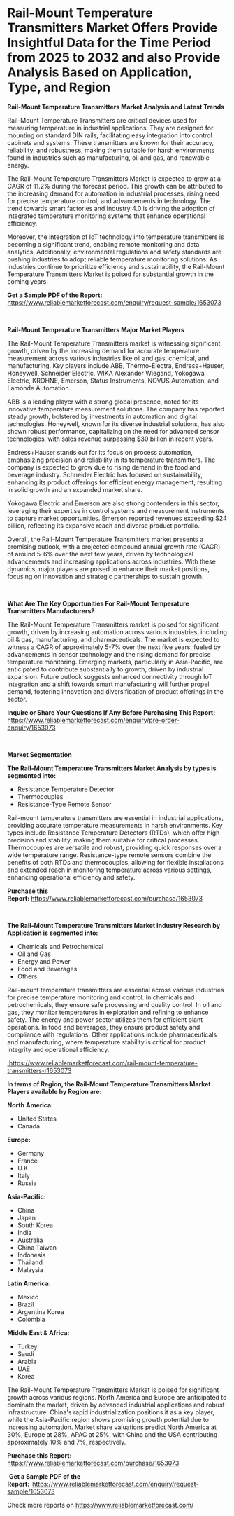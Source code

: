 <p><h1>Rail-Mount Temperature Transmitters Market Offers Provide Insightful Data for the Time Period from 2025 to 2032 and also Provide Analysis Based on Application, Type, and Region</h1></p><p><strong>Rail-Mount Temperature Transmitters Market Analysis and Latest Trends</strong></p>
<p><p>Rail-Mount Temperature Transmitters are critical devices used for measuring temperature in industrial applications. They are designed for mounting on standard DIN rails, facilitating easy integration into control cabinets and systems. These transmitters are known for their accuracy, reliability, and robustness, making them suitable for harsh environments found in industries such as manufacturing, oil and gas, and renewable energy.</p><p>The Rail-Mount Temperature Transmitters Market is expected to grow at a CAGR of 11.2% during the forecast period. This growth can be attributed to the increasing demand for automation in industrial processes, rising need for precise temperature control, and advancements in technology. The trend towards smart factories and Industry 4.0 is driving the adoption of integrated temperature monitoring systems that enhance operational efficiency.</p><p>Moreover, the integration of IoT technology into temperature transmitters is becoming a significant trend, enabling remote monitoring and data analytics. Additionally, environmental regulations and safety standards are pushing industries to adopt reliable temperature monitoring solutions. As industries continue to prioritize efficiency and sustainability, the Rail-Mount Temperature Transmitters Market is poised for substantial growth in the coming years.</p></p>
<p><strong>Get a Sample PDF of the Report:&nbsp;</strong> <a href="https://www.reliablemarketforecast.com/enquiry/request-sample/1653073?utm_campaign=2454&utm_medium=2&utm_source=Github&utm_content=ia&utm_term=12022025&utm_id=rail-mount-temperature-transmitters">https://www.reliablemarketforecast.com/enquiry/request-sample/1653073</a></p>
<p>&nbsp;</p>
<p><strong>Rail-Mount Temperature Transmitters Major Market Players</strong></p>
<p><p>The Rail-Mount Temperature Transmitters market is witnessing significant growth, driven by the increasing demand for accurate temperature measurement across various industries like oil and gas, chemical, and manufacturing. Key players include ABB, Thermo-Electra, Endress+Hauser, Honeywell, Schneider Electric, WIKA Alexander Wiegand, Yokogawa Electric, KROHNE, Emerson, Status Instruments, NOVUS Automation, and Lamonde Automation.</p><p>ABB is a leading player with a strong global presence, noted for its innovative temperature measurement solutions. The company has reported steady growth, bolstered by investments in automation and digital technologies. Honeywell, known for its diverse industrial solutions, has also shown robust performance, capitalizing on the need for advanced sensor technologies, with sales revenue surpassing $30 billion in recent years.</p><p>Endress+Hauser stands out for its focus on process automation, emphasizing precision and reliability in its temperature transmitters. The company is expected to grow due to rising demand in the food and beverage industry. Schneider Electric has focused on sustainability, enhancing its product offerings for efficient energy management, resulting in solid growth and an expanded market share.</p><p>Yokogawa Electric and Emerson are also strong contenders in this sector, leveraging their expertise in control systems and measurement instruments to capture market opportunities. Emerson reported revenues exceeding $24 billion, reflecting its expansive reach and diverse product portfolio.</p><p>Overall, the Rail-Mount Temperature Transmitters market presents a promising outlook, with a projected compound annual growth rate (CAGR) of around 5-6% over the next few years, driven by technological advancements and increasing applications across industries. With these dynamics, major players are poised to enhance their market positions, focusing on innovation and strategic partnerships to sustain growth.</p></p>
<p>&nbsp;</p>
<p><strong>What Are The Key Opportunities For Rail-Mount Temperature Transmitters Manufacturers?</strong></p>
<p><p>The Rail-Mount Temperature Transmitters market is poised for significant growth, driven by increasing automation across various industries, including oil & gas, manufacturing, and pharmaceuticals. The market is expected to witness a CAGR of approximately 5-7% over the next five years, fueled by advancements in sensor technology and the rising demand for precise temperature monitoring. Emerging markets, particularly in Asia-Pacific, are anticipated to contribute substantially to growth, driven by industrial expansion. Future outlook suggests enhanced connectivity through IoT integration and a shift towards smart manufacturing will further propel demand, fostering innovation and diversification of product offerings in the sector.</p></p>
<p><strong>Inquire or Share Your Questions If Any Before Purchasing This Report:</strong> <a href="https://www.reliablemarketforecast.com/enquiry/pre-order-enquiry/1653073?utm_campaign=2454&utm_medium=2&utm_source=Github&utm_content=ia&utm_term=12022025&utm_id=rail-mount-temperature-transmitters">https://www.reliablemarketforecast.com/enquiry/pre-order-enquiry/1653073</a></p>
<p>&nbsp;</p>
<p><strong>Market Segmentation</strong></p>
<p><strong>The Rail-Mount Temperature Transmitters Market Analysis by types is segmented into:</strong></p>
<p><ul><li>Resistance Temperature Detector</li><li>Thermocouples</li><li>Resistance-Type Remote Sensor</li></ul></p>
<p><p>Rail-mount temperature transmitters are essential in industrial applications, providing accurate temperature measurements in harsh environments. Key types include Resistance Temperature Detectors (RTDs), which offer high precision and stability, making them suitable for critical processes. Thermocouples are versatile and robust, providing quick responses over a wide temperature range. Resistance-type remote sensors combine the benefits of both RTDs and thermocouples, allowing for flexible installations and extended reach in monitoring temperature across various settings, enhancing operational efficiency and safety.</p></p>
<p><strong>Purchase this Report:&nbsp;</strong><a href="https://www.reliablemarketforecast.com/purchase/1653073?utm_campaign=2454&utm_medium=2&utm_source=Github&utm_content=ia&utm_term=12022025&utm_id=rail-mount-temperature-transmitters">https://www.reliablemarketforecast.com/purchase/1653073</a></p>
<p>&nbsp;</p>
<p><strong>The Rail-Mount Temperature Transmitters Market Industry Research by Application is segmented into:</strong></p>
<p><ul><li>Chemicals and Petrochemical</li><li>Oil and Gas</li><li>Energy and Power</li><li>Food and Beverages</li><li>Others</li></ul></p>
<p><p>Rail-mount temperature transmitters are essential across various industries for precise temperature monitoring and control. In chemicals and petrochemicals, they ensure safe processing and quality control. In oil and gas, they monitor temperatures in exploration and refining to enhance safety. The energy and power sector utilizes them for efficient plant operations. In food and beverages, they ensure product safety and compliance with regulations. Other applications include pharmaceuticals and manufacturing, where temperature stability is critical for product integrity and operational efficiency.</p></p>
<p><a href="https://www.reliablemarketforecast.com/rail-mount-temperature-transmitters-r1653073?utm_campaign=2454&utm_medium=2&utm_source=Github&utm_content=ia&utm_term=12022025&utm_id=rail-mount-temperature-transmitters">&nbsp;https://www.reliablemarketforecast.com/rail-mount-temperature-transmitters-r1653073</a></p>
<p><strong>In terms of Region, the Rail-Mount Temperature Transmitters Market Players available by Region are:</strong></p>
<p>
    <p> <strong> North America: </strong>
        <ul>
            <li>United States</li>
            <li>Canada</li>
        </ul>
        </p> 
    <p> <strong> Europe: </strong>
        <ul>
            <li>Germany</li>
            <li>France</li>
            <li>U.K.</li>
            <li>Italy</li>
            <li>Russia</li>
        </ul>
        </p> 
    <p> <strong> Asia-Pacific: </strong>
        <ul>
            <li>China</li>
            <li>Japan</li>
            <li>South Korea</li>
            <li>India</li>
            <li>Australia</li>
            <li>China Taiwan</li>
            <li>Indonesia</li>
            <li>Thailand</li>
            <li>Malaysia</li>
        </ul>
        </p> 
    <p> <strong> Latin America: </strong>
        <ul>
            <li>Mexico</li>
            <li>Brazil</li>
            <li>Argentina Korea</li>
            <li>Colombia</li>
        </ul>
        </p> 
    <p> <strong> Middle East & Africa: </strong>
        <ul>
            <li>Turkey</li>
            <li>Saudi</li>
            <li>Arabia</li>
            <li>UAE</li>
            <li>Korea</li>
        </ul>
    </p>
    </p>
<p><p>The Rail-Mount Temperature Transmitters Market is poised for significant growth across various regions. North America and Europe are anticipated to dominate the market, driven by advanced industrial applications and robust infrastructure. China's rapid industrialization positions it as a key player, while the Asia-Pacific region shows promising growth potential due to increasing automation. Market share valuations predict North America at 30%, Europe at 28%, APAC at 25%, with China and the USA contributing approximately 10% and 7%, respectively.</p></p>
<p><strong>Purchase this Report: </strong><a href="https://www.reliablemarketforecast.com/purchase/1653073?utm_campaign=2454&utm_medium=2&utm_source=Github&utm_content=ia&utm_term=12022025&utm_id=rail-mount-temperature-transmitters">https://www.reliablemarketforecast.com/purchase/1653073</a></p>
<p>&nbsp;<strong>Get a Sample PDF of the Report:&nbsp;&nbsp;</strong><a href="https://www.reliablemarketforecast.com/enquiry/request-sample/1653073?utm_campaign=2454&utm_medium=2&utm_source=Github&utm_content=ia&utm_term=12022025&utm_id=rail-mount-temperature-transmitters">https://www.reliablemarketforecast.com/enquiry/request-sample/1653073</a></p>
<p><strong></strong></p>
<p>Check more reports on <a href="https://www.reliablemarketforecast.com/?utm_campaign=2454&utm_medium=2&utm_source=Github&utm_content=ia&utm_term=12022025&utm_id=rail-mount-temperature-transmitters">https://www.reliablemarketforecast.com/</a></p>